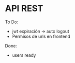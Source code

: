 # API REST

To Do:

- jwt expiración -> auto logout
- Permisos de urls en frontend

Done:

- users ready
